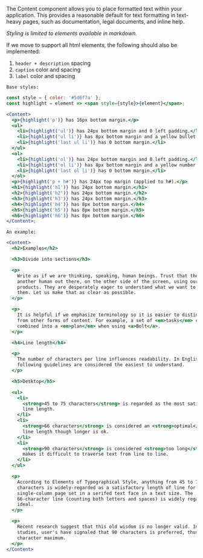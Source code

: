 The Content component allows you to place formatted text within your application.
This provides a reasonable default for text formatting in text-heavy pages, such as documentation, legal documents, and inline help.

_Styling is limited to elements available in markdown._

If we move to support all html elements, the following should also be implemented:

1. `header + description` spacing
1. `caption` color and spacing
1. `label` color and spacing

`Base styles:`

```jsx
const style = { color: '#5d6f7a' };
const highlight = element => <span style={style}>{element}</span>;

<Content>
  <p>{highlight('p')} has 16px bottom margin.</p>
  <ul>
    <li>{highlight('ul')} has 24px bottom margin and 0 left padding.</li>
    <li>{highlight('ul li')} has 8px bottom margin and a yellow bullet.</li>
    <li>{highlight('last ul li')} has 0 bottom margin.</li>
  </ul>
  <ol>
    <li>{highlight('ol')} has 24px bottom margin and 0 left padding.</li>
    <li>{highlight('ol li')} has 8px bottom margin and a yellow number.</li>
    <li>{highlight('last ol li')} has 0 bottom margin.</li>
  </ol>
  <p>{highlight('p + h#')} has 24px top margin (applied to h#).</p>
  <h1>{highlight('h1')} has 24px bottom margin.</h1>
  <h2>{highlight('h2')} has 24px bottom margin.</h2>
  <h3>{highlight('h3')} has 24px bottom margin.</h3>
  <h4>{highlight('h4')} has 8px bottom margin.</h4>
  <h5>{highlight('h5')} has 8px bottom margin.</h5>
  <h6>{highlight('h6')} has 8px bottom margin.</h6>
</Content>;
```

`An example:`

```jsx
<Content>
  <h2>Examples</h2>

  <h3>Divide into sections</h3>

  <p>
    Write as if we are thinking, speaking, human beings. Trust that there is
    another human out there, on the other side of the screen, using our
    products. They are desperately eager to understand what we want to tell
    them. Let us make that as clear as possible.
  </p>

  <p>
    It is helpful if we emphasize terminology so it is easier to distinguish
    from other forms of content. For example, a set of <em>tasks</em> can be
    combined into a <em>plan</em> when using <a>Bolt</a>.
  </p>

  <h4>Line length</h4>

  <p>
    The number of characters per line influences readability. In English, the
    following guidelines are considered the easiest to understand.
  </p>

  <h5>Desktop</h5>

  <ul>
    <li>
      <strong>45 to 75 characters</strong> is regarded as the most satisfactory
      line length.
    </li>
    <li>
      <strong>66 characters</strong> is considered an <strong>optimal</strong>{' '}
      line length though longer is ok.
    </li>
    <li>
      <strong>90 characters</strong> is considered <strong>too long</strong> and
      makes it difficult to traverse text from line to line.
    </li>
  </ul>

  <p>
    According to Elements of Typographical Style, anything from 45 to 75
    characters is widely-regarded as a satisfactory length of line for a
    single-column page set in a serifed text face in a text size. The
    66-character line (counting both letters and spaces) is widely regarded as
    ideal.
  </p>

  <p>
    Recent research suggest that this old wisdom is no longer valid. In some
    studies, user's have signaled that 90 characters is preferred, thus our 90
    character maximum.
  </p>
</Content>
```
